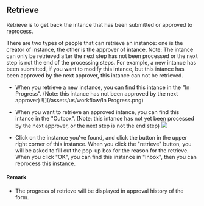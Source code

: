 ## Retrieve
Retrieve is to get back the intance that has been submitted or approved to reprocess.

There are two types of people that can retrieve an instance: one is the creator of instance, the other is the approver of intance.
Note: The intance can only be retrieved after the next step has not been processed or the next step is not the end of the processing steps. For example, a new intance has been submitted, if you want to modify this intance, but this intance has been approved by the next approver, this intance can not be retrieved.

- When you retrieve a new instance, you can find this intance in the "In Progress". (Note: this intance has not been approved by the next approver)
![](/assets/us/workflow/In Progress.png)
- When you want to retrieve an approved intance, you can find this intance in the "Outbox". (Note: this intance has not yet been processed by the next approver, or the next step is not the end step)
![](/assets/us/workflow/Outbox.png)

- Click on the instance you've found, and click the button in the upper right corner of this instance. When you click the "retrieve" button, you will be asked to fill out the pop-up box for the reason for the retrieve. When you click "OK", you can find this instance in "Inbox", then you can reprocess this instance.

#### Remark
- The progress of retrieve will be displayed in approval history of the form.
